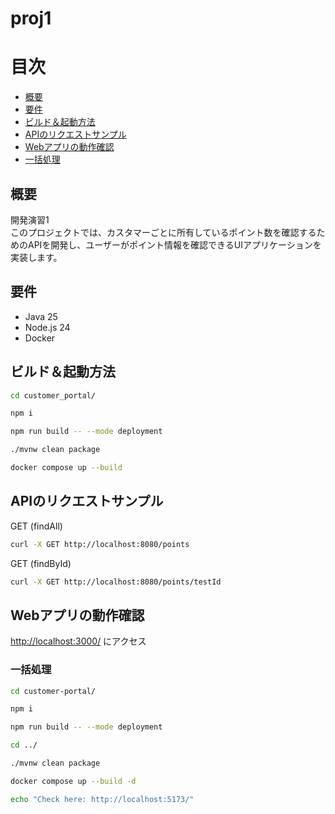 # proj1

# 目次

- [概要](#概要)
- [要件](#要件)
- [ビルド＆起動方法](#ビルド起動方法)
- [APIのリクエストサンプル](#APIのリクエストサンプル)
- [Webアプリの動作確認](#Webアプリの動作確認)
- [一括処理](#一括処理)

## 概要

開発演習1<br/>
このプロジェクトでは、カスタマーごとに所有しているポイント数を確認するためのAPIを開発し、ユーザーがポイント情報を確認できるUIアプリケーションを実装します。

## 要件

- Java 25
- Node.js 24
- Docker

## ビルド＆起動方法

```bash
cd customer_portal/

npm i

npm run build -- --mode deployment
```

```bash
./mvnw clean package

docker compose up --build
```

## APIのリクエストサンプル

GET (findAll)

```bash
curl -X GET http://localhost:8080/points
```

GET (findById)

```bash
curl -X GET http://localhost:8080/points/testId
```

## Webアプリの動作確認

[http://localhost:3000/](http://localhost:3000/) にアクセス


### 一括処理

```bash
cd customer-portal/

npm i

npm run build -- --mode deployment

cd ../

./mvnw clean package

docker compose up --build -d

echo "Check here: http://localhost:5173/"
```
